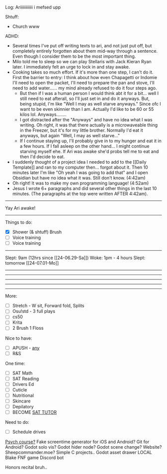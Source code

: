 Log:
Ariiiiiiiiiiii i mefsed upp

Shtuff:
- Church www

ADHD:
- Several times I've put off writing texts to ari, and not just put off, but completely entirely forgotten about them mid-way through a sentence. Even though I consider them to be the most important thing.
- Milo told me to sleep so we can play Stellaris with Jack Kieran Ryan later. I immediately felt an urge to lock in and stay awake.
- Cooking takes so much effort. If it's more than one step, I can't do it. First the barrier to entry: I think about how even Chapagetti or Indomie I'll need to open the packet, I'll need to prepare the pan and stove, I'll need to add water...... my mind already refused to do it four steps ago.
	- But then if I was a human person I would think abt it for a bit... well I still need to eat afterall, so I'll just set in and do it anyways. But, being stupid, I'm like "Well I may as well starve anyways." Since ofc I want to be even skinnier than I am. Actually I'd like to be 60 or 55 kilos lol. Anyways........
	- I got distracted after the "Anyways" and have no idea what I was writing. Oh right, it was that there actually is a microwaveable thing in the Freezer, but it's for my little brother. Normally I'd eat it anyways, but again "Well, I may as well starve..."
	- If I continue staying up, I'll probably give in to my hunger and eat it in a few hours. If I fall asleep on the other hand... I might continue starving myself ehe. If Ari was awake she'd probs tell me to eat and then I'd decide to eat.
- I suddenly thought of a project idea I needed to add to the [[Daily Template]] and ran to my computer then... forgot about it. Then 10 minutes later I'm like "Oh yeah I was going to add that" and I open Obsidian but have no idea what it was. Still don't know. (4:42am)
- Oh right! It was to make my own programming language! (4:52am)
- Jesus I wrote 6+ paragraphs and did several other things in the last 10 minutes. (The paragraphs at the top were written AFTER 4:42am).
---
Yay Ari awake!

---
Things to do:
- [x] Shower (& shtuff) Brush
- [ ] Voice training
- [ ] Voice training
---
Slept: 9am    (12hrs since [[24-06.29-Sa]])
Woke: 1pm  - 4 hours
Slept: tomorrow [[24-07.01-Mo]]

---

---

---

---

---
More:
- [ ] Stretch - W sit, Forward fold, Splits
- [ ] Osu!std - 3 full plays
- [ ] cs50
- [ ] Krita
- [ ] 2 Brush 1 Floss

Nice to have:
- [ ] APUSH - [any](https://youtu.be/jqf_c9Pw8gs)
- [ ] R&S

One time:
- [ ] SAT Math
- [ ] SAT Reading
- [ ] Drivers Ed
- [ ] Cuticle
- [ ] Nutritional
- [ ] Skincare
- [ ] Depilatory
- [ ] BECOME [SAT TUTOR](https://schoolhouse.world/sat-bootcamp/tutor) 

Need to do:
- [ ] Schedule drives

[Psych course?](https://ea.asu.edu/courses/introduction-to-psychology-psy-101/) 
Fake screentime generator for iOS and Android?
Git for Android?
Godot solo vis?
Godot hider node?
Godot scene change?
Website? Sheepcommander.moe?
Simple C projects..
Godot asset drawer LOCAL
Blake FNF game
Discord bot

Honors recital bruh..